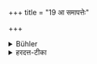 +++
title = "19 आ समापत्तेः"

+++

<details><summary>Bühler</summary>

until (he promises) amendment.
</details>

<details><summary>हरदत्त-टीका</summary>

## सूत्रम्
आसमापत्तेः ॥ १९॥  
### टिप्पनी
यावदसौ नियमान् प्रतिपत्स्ये प्रतिषिद्धेभ्यो निवर्तिष्य इति ब्रूयात् ॥ १९ ॥
</details>
